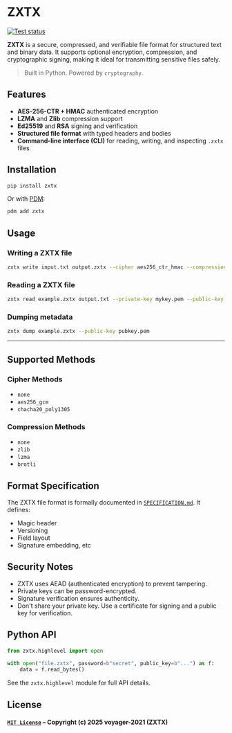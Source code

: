 # ZXTX

[![Test status](https://github.com/voyager-2021/zxtx/actions/workflows/tests.yml/badge.svg)](https://github.com/voyager-2021/zxtx/actions/workflows/tests.yml)

**ZXTX** is a secure, compressed, and verifiable file format for structured text and binary data. It supports optional encryption, compression, and cryptographic signing, making it ideal for transmitting sensitive files safely.

> Built in Python. Powered by `cryptography`.

## Features

- **AES-256-CTR + HMAC** authenticated encryption
- **LZMA** and **Zlib** compression support
- **Ed25519** and **RSA** signing and verification
- **Structured file format** with typed headers and bodies
- **Command-line interface (CLI)** for reading, writing, and inspecting `.zxtx` files

## Installation

```bash
pip install zxtx
```

Or with [PDM](https://pdm.fming.dev):

```bash
pdm add zxtx
```

## Usage

### Writing a ZXTX file

```bash
zxtx write input.txt output.zxtx --cipher aes256_ctr_hmac --compression zstd --private-key mykey.pem --certificate mycert.pem --password "supersecret"
```

### Reading a ZXTX file

```bash
zxtx read example.zxtx output.txt --private-key mykey.pem --public-key pubkey.pem --password "supersecret"
```

### Dumping metadata

```bash
zxtx dump example.zxtx --public-key pubkey.pem
```

---

## Supported Methods

### Cipher Methods
- `none`
- `aes256_gcm`
- `chacha20_poly1305`

### Compression Methods
- `none`
- `zlib`
- `lzma`
- `brotli`

## Format Specification

The ZXTX file format is formally documented in [`SPECIFICATION.md`](https://github.com/voyager-2021/zxtx/blob/main/SPECIFICATION.md). It defines:

- Magic header
- Versioning
- Field layout
- Signature embedding, etc

## Security Notes

- ZXTX uses AEAD (authenticated encryption) to prevent tampering.
- Private keys can be password-encrypted.
- Signature verification ensures authenticity.
- Don't share your private key. Use a certificate for signing and a public key for verification.

## Python API

```python
from zxtx.highlevel import open

with open("file.zxtx", password=b"secret", public_key=b"...") as f:
    data = f.read_bytes()
```

See the `zxtx.highlevel` module for full API details.

## License

#### [`MIT License`](https://github.com/voyager-2021/zxtx/blob/main/LICENSE) – Copyright (c) 2025 voyager-2021 (ZXTX)


